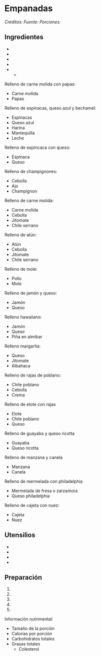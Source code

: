 # Empanadas

*Créditos:* 
*Fuente:*
*Porciones:*


## Ingredientes

- 
- 
- 
- 
- 
   *

Relleno de carne molida con papas:
- Carne molida
- Papas

Relleno de espinacas, queso azul y bechamel:
- Espinacas
- Queso azul
- Harina
- Mantequilla
- Leche

Relleno de espincaca con queso:
- Espinaca
- Queso
   
Relleno de champignones:
- Cebolla
- Ajo
- Champignon

Relleno de carne molida:
- Carne molida
- Cebolla
- Jitomate
- Chile serrano

Relleno de atún:
- Atún
- Cebolla
- Jitomate
- Chile serrano

Relleno de mole:
- Pollo
- Mole
   
Relleno de jamón y queso:
- Jamón
- Queso

Relleno hawaiiano:
- Jamón
- Queso
- Piña en almíbar

Relleno margarita:
- Queso
- Jitomate
- Albahaca

Relleno de rajas de poblano:
- Chile poblano
- Cebolla
- Crema

Relleno de elote con rajas
- Elote
- Chile poblano
- Queso

Relleno de guayaba y queso ricotta
- Guayaba
- Queso ricotta

Relleno de manzana y canela
- Manzana
- Canela

Relleno de mermelada con philadelphia
- Mermelada de fresa o zarzamora
- Queso philadelphia

Relleno de cajeta con nuez:
- Cajeta
- Nuez
   
## Utensilios

- 
- 
- 
- 


## Preparación

1. 
2. 
3. 
4. 
5. 


Información nutrimental:

- Tamaño de la porción
- Calorías por porción
- Carbohidratos totales
- Grasas totales
  - Colesterol

